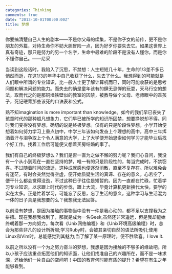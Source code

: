 ```yaml
---
categories: Thinking
comments: true
date: "2013-10-01T00:00:00Z"
title: 梦想
---
```


你要搞清楚自己人生的剧本——不是你父母的续集，不是你子女的前传，更不是你朋友的外篇，对待生命你不妨大胆冒险一点，因为好歹你要失去它。如果这世界上真有奇迹，那只是努力的另一个名字，生命中最难的阶段不是没有人懂你，而是你不懂你自己。——尼采

当读到这段话时，我陷入了沉思，不禁想：人生短短几十年，生命的1/3差不多已悄然而逝，在这1/3的年华中自己收获了什么，失去了什么。我想得到的可能就是人们眼中所谓的专业知识，比一般人士更了解计算机而已，同时可能收获的是思考问题和解决问题的能力。而失去的确是童年该有的肆无忌惮的玩耍，天马行空的想法，取而代之的是那铜墙铁壁似的教室的囚禁，被教导做个父母、老师眼中的乖孩子，死记硬背那些该死的口诀表和公式。

<!--more-->

熟不知imagination is more important than knowledge。如今的我们早已丧失了孩童时代的那种超凡想象力，它们早已被所学的知识所囚禁，想要挣脱却不得。同时我们变得没有梦想，确切的说是终极梦想。仅有的只是阶段性梦想，小学开始便想着如何努力学习上重点初中，中学三年该如何发奋上个理想的高中，高中三年挥洒着汗与泪争取上个令人满意的大学，上了大学便开始思索如何学习才能毕业后找个好工作。找着工作后可能便又想着买房结婚的事了。

我们有自己的终极梦想么？我们是否一直为之做不懈的努力呢？我扪心自问，我没有一个从小到现在一直在坚持的梦，唯一有的只是阶段性的，每当完成时，不禁窃喜。不过随着时间的流逝，这种成就感也便逐渐消散，直至不复存在。所以难免会有迷茫，有时会突然觉得空虚，便开始质疑生活的真谛、存在的意义。心若空了，便干什么都会觉得没劲，不过这种日子往往是短暂的。因为一直都在忙碌，忙着学习专业知识，以求跟上时代的步伐，跟上大流，毕竟计算机更新换代太快，要学的实在太多。正是忙着学习，可能忘了反思，忘了生活的意义，这种学习与生活混为一体的日子真是我想要的么？我想我无法回答。

以前没有梦想，是因为接触的事物当中没有一件是我心动的，都不足以支撑我为之拼搏。现在我想我找到了，那就是成为一名Geek,虽然还非常遥远，但是我却能始终朝着那一方向努力。每次看《Unix网络编程》和《Unix环境高级编程》时，总会为那些非凡的设计所折服;学习Ruby时，会被其亲切自然的语法所吸引;使用Linux和Vim时，总能感觉到其魅力;当了解了某一原理时，便不胜欣喜。I love it.

以前之所以没有一个为之努力奋斗的梦想，我想是因为接触的不够多的缘故吧。所以小孩子应该重点拓宽他们的知识面，让他们找准自己的兴趣所在，而不是一味求深，还给他们一片自由的空间吧！中国的教育何时能有质的提升？希望在有生之年能够看到。
